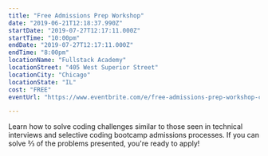```yaml
---
title: "Free Admissions Prep Workshop"
date: "2019-06-21T12:18:37.990Z"
startDate: "2019-07-27T12:17:11.000Z"
startTime: "10:00pm"
endDate: "2019-07-27T12:17:11.000Z"
endTime: "8:00pm"
locationName: "Fullstack Academy"
locationStreet: "405 West Superior Street"
locationCity: "Chicago"
locationState: "IL"
cost: "FREE"
eventUrl: "https://www.eventbrite.com/e/free-admissions-prep-workshop-chicago-campus-tickets-63152939141"

---
```


Learn how to solve coding challenges similar to those seen in technical interviews and selective coding bootcamp admissions processes. If you can solve ⅔ of the problems presented, you're ready to apply!

